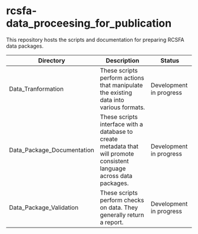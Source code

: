 # rcsfa-data_proceesing_for_publication  
This repository hosts the scripts and documentation for preparing RCSFA data packages.

Directory | Description | Status
--- | --- | ---
Data_Tranformation | These scripts perform actions that manipulate the existing data into various formats. | Development in progress 
Data_Package_Documentation | These scripts interface with a database to create metadata that will promote consistent language across data packages. | Development in progress
Data_Package_Validation | These scripts perform checks on data. They generally return a report. | Development in progress
